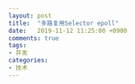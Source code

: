 ```yaml
---
layout: post
title:  "多路复用Selector epoll"
date:   2019-11-12 11:25:00 +0900
comments: true
tags:
- 并发
categories:
- 技术
---
```

